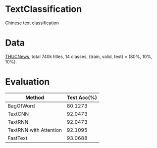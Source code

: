 # TextClassification
Chinese text classification

# Data
[THUCNews](http://thuctc.thunlp.org/), total 740k titles, 14 classes, (train, valid, test) = (80%, 10%, 10%).

# Evaluation
|Method|Test Acc(%)|
|--|--|
|BagOfWord|80.1273|
|TextCNN|92.0473|
|TextRNN|92.0473|
|TextRNN with Attention|92.1095|
|FastText|93.0688|

